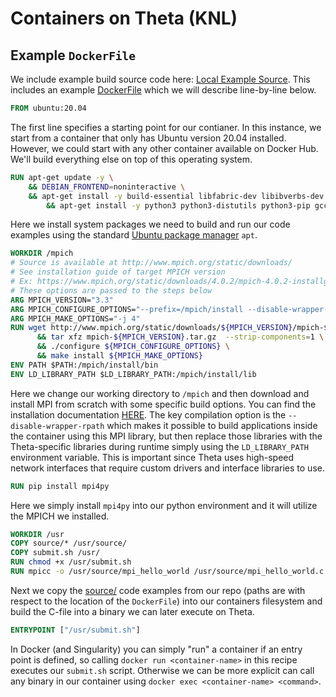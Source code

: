 # Containers on Theta (KNL)

## Example `DockerFile`

We include example build source code here: [Local Example Source](/03_containers_AT/03_containers/Local/). This includes an example [DockerFile](/03_containers_AT/03_containers/Local/Dockerfile) which we will describe line-by-line below.

```DockerFile
FROM ubuntu:20.04
```
The first line specifies a starting point for our contianer. In this instance, we start from a container that only has Ubuntu version 20.04 installed. However, we could start with any other container available on Docker Hub. We'll build everything else on top of this operating system.

```DockerFile
RUN apt-get update -y \
	&& DEBIAN_FRONTEND=noninteractive \
	&& apt-get install -y build-essential libfabric-dev libibverbs-dev gfortran wget \
        && apt-get install -y python3 python3-distutils python3-pip gcc
```

Here we install system packages we need to build and run our code examples using the standard [Ubuntu package manager](https://ubuntu.com/server/docs/package-management#:~:text=The%20apt%20command%20is%20a,upgrading%20the%20entire%20Ubuntu%20system.) `apt`.

```DockerFile
WORKDIR /mpich
# Source is available at http://www.mpich.org/static/downloads/
# See installation guide of target MPICH version
# Ex: https://www.mpich.org/static/downloads/4.0.2/mpich-4.0.2-installguide.pdf
# These options are passed to the steps below
ARG MPICH_VERSION="3.3"
ARG MPICH_CONFIGURE_OPTIONS="--prefix=/mpich/install --disable-wrapper-rpath"
ARG MPICH_MAKE_OPTIONS="-j 4"
RUN wget http://www.mpich.org/static/downloads/${MPICH_VERSION}/mpich-${MPICH_VERSION}.tar.gz \
      && tar xfz mpich-${MPICH_VERSION}.tar.gz  --strip-components=1 \
      && ./configure ${MPICH_CONFIGURE_OPTIONS} \
      && make install ${MPICH_MAKE_OPTIONS}
ENV PATH $PATH:/mpich/install/bin
ENV LD_LIBRARY_PATH $LD_LIBRARY_PATH:/mpich/install/lib
```

Here we change our working directory to `/mpich` and then download and install MPI from scratch with some specific build options. You can find the installation documentation [HERE](https://www.mpich.org/static/downloads/4.0.2/mpich-4.0.2-installguide.pdf). The key compilation option is the `--disable-wrapper-rpath` which makes it possible to build applications inside the container using this MPI library, but then replace those libraries with the Theta-specific libraries during runtime simply using the `LD_LIBRARY_PATH` environment variable. This is important since Theta uses high-speed network interfaces that require custom drivers and interface libraries to use.

```DockerFile
RUN pip install mpi4py
```

Here we simply install `mpi4py` into our python environment and it will utilize the MPICH we installed.

```DockerFile
WORKDIR /usr
COPY source/* /usr/source/
COPY submit.sh /usr/
RUN chmod +x /usr/submit.sh
RUN mpicc -o /usr/source/mpi_hello_world /usr/source/mpi_hello_world.c
```

Next we copy the [source/](/03_containers_AT/03_containers/Local/source) code examples from our repo (paths are with respect to the location of the `DockerFile`) into our containers filesystem and build the C-file into a binary we can later execute on Theta.

```DockerFile
ENTRYPOINT ["/usr/submit.sh"]
```

In Docker (and Singularity) you can simply "run" a container if an entry point is defined, so calling `docker run <container-name>` in this recipe executes our `submit.sh` script. Otherwise we can be more explicit can call any binary in our container using `docker exec <container-name> <command>`.




